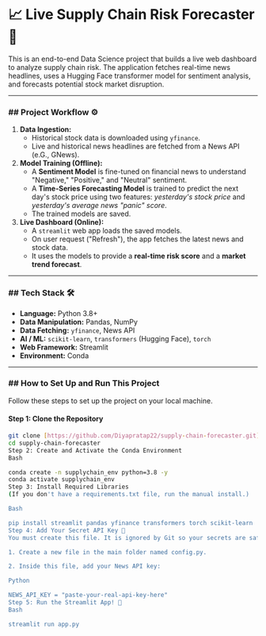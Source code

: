 # 📈 Live Supply Chain Risk Forecaster 📰

This is an end-to-end Data Science project that builds a live web dashboard to analyze supply chain risk. The application fetches real-time news headlines, uses a Hugging Face transformer model for sentiment analysis, and forecasts potential stock market disruption.

---

### ## Project Workflow ⚙️

1.  **Data Ingestion:**
    * Historical stock data is downloaded using `yfinance`.
    * Live and historical news headlines are fetched from a News API (e.G., GNews).
2.  **Model Training (Offline):**
    * A **Sentiment Model** is fine-tuned on financial news to understand "Negative," "Positive," and "Neutral" sentiment.
    * A **Time-Series Forecasting Model** is trained to predict the next day's stock price using two features: *yesterday's stock price* and *yesterday's average news "panic" score*.
    * The trained models are saved.
3.  **Live Dashboard (Online):**
    * A `streamlit` web app loads the saved models.
    * On user request ("Refresh"), the app fetches the latest news and stock data.
    * It uses the models to provide a **real-time risk score** and a **market trend forecast**.

---

### ## Tech Stack 🛠️

* **Language:** Python 3.8+
* **Data Manipulation:** Pandas, NumPy
* **Data Fetching:** `yfinance`, News API
* **AI / ML:** `scikit-learn`, `transformers` (Hugging Face), `torch`
* **Web Framework:** Streamlit
* **Environment:** Conda

---

### ## How to Set Up and Run This Project

Follow these steps to set up the project on your local machine.

#### Step 1: Clone the Repository
```bash
git clone [https://github.com/Diyapratap22/supply-chain-forecaster.git](https://github.com/Diyapratap22/supply-chain-forecaster.git)
cd supply-chain-forecaster
Step 2: Create and Activate the Conda Environment
Bash

conda create -n supplychain_env python=3.8 -y
conda activate supplychain_env
Step 3: Install Required Libraries
(If you don't have a requirements.txt file, run the manual install.)

Bash

pip install streamlit pandas yfinance transformers torch scikit-learn
Step 4: Add Your Secret API Key 🤫
You must create this file. It is ignored by Git so your secrets are safe.

1. Create a new file in the main folder named config.py.

2. Inside this file, add your News API key:

Python

NEWS_API_KEY = "paste-your-real-api-key-here"
Step 5: Run the Streamlit App! 🚀
Bash

streamlit run app.py
